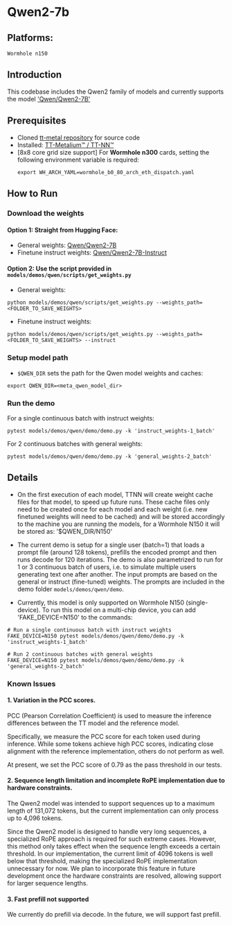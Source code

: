 # Qwen2-7b

## Platforms:
    Wormhole n150

## Introduction
This codebase includes the Qwen2 family of models and currently supports the model ['Qwen/Qwen2-7B'](https://huggingface.co/Qwen/Qwen2-7B)

## Prerequisites
- Cloned [tt-metal repository](https://github.com/tenstorrent/tt-metal) for source code
- Installed: [TT-Metalium™ / TT-NN™](https://github.com/tenstorrent/tt-metal/blob/main/INSTALLING.md)
- [8x8 core grid size support] For **Wormhole n300** cards, setting the following environment variable is required:
   ```
   export WH_ARCH_YAML=wormhole_b0_80_arch_eth_dispatch.yaml
   ```

## How to Run
### Download the weights
#### Option 1: Straight from Hugging Face:
- General weights: [Qwen/Qwen2-7B](https://huggingface.co/Qwen/Qwen2-7B)
- Finetune instruct weights: [Qwen/Qwen2-7B-Instruct](https://huggingface.co/Qwen/Qwen2-7B-Instruct)

#### Option 2: Use the script provided in `models/demos/qwen/scripts/get_weights.py`
- General weights:
```
python models/demos/qwen/scripts/get_weights.py --weights_path=<FOLDER_TO_SAVE_WEIGHTS>
```
- Finetune instruct weights:
```
python models/demos/qwen/scripts/get_weights.py --weights_path=<FOLDER_TO_SAVE_WEIGHTS> --instruct
```

### Setup model path
- `$QWEN_DIR` sets the path for the Qwen model weights and caches:
```
export QWEN_DIR=<meta_qwen_model_dir>
```

### Run the demo
For a single continuous batch with instruct weights:
```
pytest models/demos/qwen/demo/demo.py -k 'instruct_weights-1_batch'
```

For 2 continuous batches with general weights:
```
pytest models/demos/qwen/demo/demo.py -k 'general_weights-2_batch'
```

## Details
- On the first execution of each model, TTNN will create weight cache files for that model, to speed up future runs.
These cache files only need to be created once for each model and each weight (i.e. new finetuned weights will need to be cached) and will be stored accordingly to the machine you are running the models, for a Wormhole N150 it will be stored as: '$QWEN_DIR/N150'

- The current demo is setup for a single user (batch=1) that loads a prompt file (around 128 tokens), prefills the encoded prompt and then runs decode for 120 iterations. The demo is also parametrized to run for 1 or 3 continuous batch of users, i.e. to simulate multiple users generating text one after another. The input prompts are based on the general or instruct (fine-tuned) weights. The prompts are included in the demo folder `models/demos/qwen/demo`.

- Currently, this model is only supported on Wormhole N150 (single-device). To run this model on a multi-chip device, you can add 'FAKE_DEVICE=N150' to the commands:
```
# Run a single continuous batch with instruct weights
FAKE_DEVICE=N150 pytest models/demos/qwen/demo/demo.py -k 'instruct_weights-1_batch'

# Run 2 continuous batches with general weights
FAKE_DEVICE=N150 pytest models/demos/qwen/demo/demo.py -k 'general_weights-2_batch'
```

### Known Issues
#### 1. Variation in the PCC scores.
PCC (Pearson Correlation Coefficient) is used to measure the inference differences between the TT model and the reference model.

Specifically, we measure the PCC score for each token used during inference. While some tokens achieve high PCC scores, indicating close alignment with the reference implementation, others do not perform as well.

At present, we set the PCC score of 0.79 as the pass threshold in our tests.


#### 2. Sequence length limitation and incomplete RoPE implementation due to hardware constraints.
The Qwen2 model was intended to support sequences up to a maximum length of 131,072 tokens, but the current implementation can only process up to 4,096 tokens.

Since the Qwen2 model is designed to handle very long sequences, a specialized RoPE approach is required for such extreme cases. However, this method only takes effect when the sequence length exceeds a certain threshold. In our implementation, the current limit of 4096 tokens is well below that threshold, making the specialized RoPE implementation unnecessary for now. We plan to incorporate this feature in future development once the hardware constraints are resolved, allowing support for larger sequence lengths.

#### 3. Fast prefill not supported
We currently do prefill via decode. In the future, we will support fast prefill.
